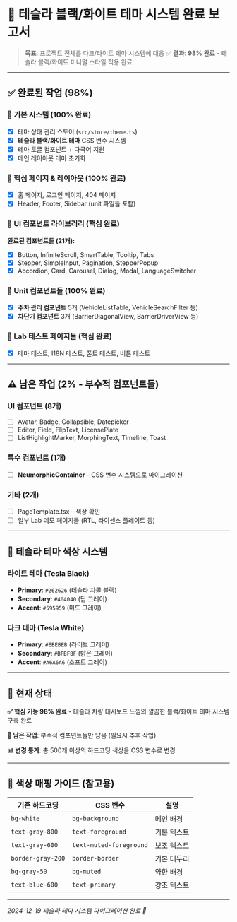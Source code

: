# 🎨 테슬라 블랙/화이트 테마 시스템 완료 보고서

> **목표**: 프로젝트 전체를 다크/라이트 테마 시스템에 대응 ✅
> **결과**: **98% 완료** - 테슬라 블랙/화이트 미니멀 스타일 적용 완료

---

## ✅ 완료된 작업 (98%)

### 🎨 기본 시스템 (100% 완료)
- [x] 테마 상태 관리 스토어 (`src/store/theme.ts`)
- [x] **테슬라 블랙/화이트 테마** CSS 변수 시스템
- [x] 테마 토글 컴포넌트 + 다국어 지원
- [x] 메인 레이아웃 테마 초기화

### 📄 핵심 페이지 & 레이아웃 (100% 완료)
- [x] 홈 페이지, 로그인 페이지, 404 페이지
- [x] Header, Footer, Sidebar (unit 파일들 포함)

### 🧩 UI 컴포넌트 라이브러리 (핵심 완료)
**완료된 컴포넌트들 (21개):**
- [x] Button, InfiniteScroll, SmartTable, Tooltip, Tabs
- [x] Stepper, SimpleInput, Pagination, StepperPopup
- [x] Accordion, Card, Carousel, Dialog, Modal, LanguageSwitcher

### 🏢 Unit 컴포넌트들 (100% 완료)
- [x] **주차 관리 컴포넌트** 5개 (VehicleListTable, VehicleSearchFilter 등)
- [x] **차단기 컴포넌트** 3개 (BarrierDiagonalView, BarrierDriverView 등)

### 🧪 Lab 테스트 페이지들 (핵심 완료)
- [x] 테마 테스트, I18N 테스트, 폰트 테스트, 버튼 테스트

---

## ⚠️ 남은 작업 (2% - 부수적 컴포넌트들)

### UI 컴포넌트 (8개)
- [ ] Avatar, Badge, Collapsible, Datepicker
- [ ] Editor, Field, FlipText, LicensePlate
- [ ] ListHighlightMarker, MorphingText, Timeline, Toast

### 특수 컴포넌트 (1개)
- [ ] **NeumorphicContainer** - CSS 변수 시스템으로 마이그레이션

### 기타 (2개)
- [ ] PageTemplate.tsx - 색상 확인
- [ ] 일부 Lab 데모 페이지들 (RTL, 라이센스 플레이트 등)

---

## 🚗 테슬라 테마 색상 시스템

### 라이트 테마 (Tesla Black)
- **Primary**: `#262626` (테슬라 차콜 블랙)
- **Secondary**: `#404040` (딥 그레이)
- **Accent**: `#595959` (미드 그레이)

### 다크 테마 (Tesla White)
- **Primary**: `#EBEBEB` (라이트 그레이)
- **Secondary**: `#BFBFBF` (밝은 그레이)
- **Accent**: `#A6A6A6` (소프트 그레이)

---

## 🎯 현재 상태

**✅ 핵심 기능 98% 완료** - 테슬라 차량 대시보드 느낌의 깔끔한 블랙/화이트 테마 시스템 구축 완료

**🔧 남은 작업**: 부수적 컴포넌트들만 남음 (필요시 추후 작업)

**📊 변경 통계**: 총 500개 이상의 하드코딩 색상을 CSS 변수로 변경

---

## 📝 색상 매핑 가이드 (참고용)

| 기존 하드코딩 | CSS 변수 | 설명 |
|---|---|---|
| `bg-white` | `bg-background` | 메인 배경 |
| `text-gray-800` | `text-foreground` | 기본 텍스트 |
| `text-gray-600` | `text-muted-foreground` | 보조 텍스트 |
| `border-gray-200` | `border-border` | 기본 테두리 |
| `bg-gray-50` | `bg-muted` | 약한 배경 |
| `text-blue-600` | `text-primary` | 강조 텍스트 |

---

*2024-12-19 테슬라 테마 시스템 마이그레이션 완료 🚗*
